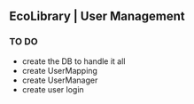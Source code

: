 ## EcoLibrary | User Management

### TO DO

- create the DB to handle it all
- create UserMapping
- create UserManager
- create user login
